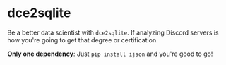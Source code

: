 # dce2sqlite

Be a better data scientist with `dce2sqlite`. If analyzing Discord servers is how you're going to get that degree or certification.

**Only one dependency**: Just `pip install ijson` and you're good to go!

